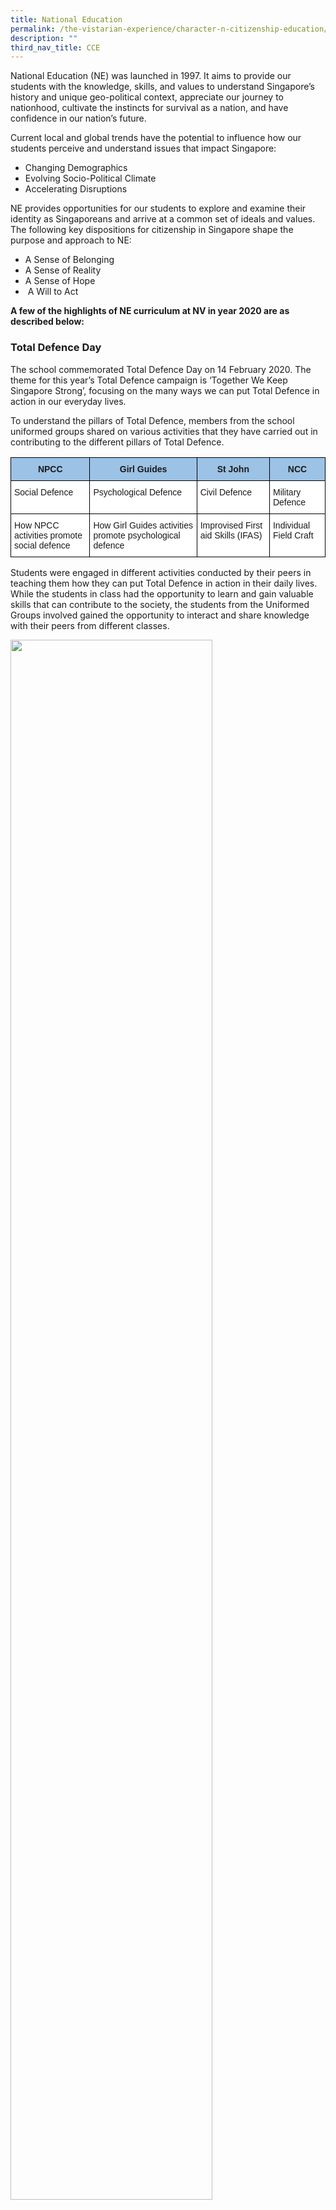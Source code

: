 ```yaml
---
title: National Education
permalink: /the-vistarian-experience/character-n-citizenship-education/national-education/
description: ""
third_nav_title: CCE
---
```

National Education (NE) was launched in 1997. It aims to provide our students with the knowledge, skills, and values to understand Singapore’s history and unique geo-political context, appreciate our journey to nationhood, cultivate the instincts for survival as a nation, and have confidence in our nation’s future.  

Current local and global trends have the potential to influence how our students perceive and understand issues that impact Singapore:

*   Changing Demographics
*   Evolving Socio-Political Climate
*   Accelerating Disruptions

NE provides opportunities for our students to explore and examine their identity as Singaporeans and arrive at a common set of ideals and values. The following key dispositions for citizenship in Singapore shape the purpose and approach to NE:

*   A Sense of Belonging
*   A Sense of Reality
*   A Sense of Hope
*    A Will to Act

**A few of the highlights of NE curriculum at NV in year 2020 are as described below:**

  

### Total Defence Day

The school commemorated Total Defence Day on 14 February 2020. The theme for this year’s Total Defence campaign is ‘Together We Keep Singapore Strong’, focusing on the many ways we can put Total Defence in action in our everyday lives.


To understand the pillars of Total Defence, members from the school uniformed groups shared on various activities that they have carried out in contributing to the different pillars of Total Defence.

<style type="text/css">
.tg  {border-collapse:collapse;border-spacing:0;}
.tg td{border-color:black;border-style:solid;border-width:1px;font-family:Arial, sans-serif;font-size:14px;
  overflow:hidden;padding:10px 5px;word-break:normal;}
.tg th{border-color:black;border-style:solid;border-width:1px;font-family:Arial, sans-serif;font-size:14px;
  font-weight:normal;overflow:hidden;padding:10px 5px;word-break:normal;}
.tg .tg-a52s{background-color:#9CC2E5;font-weight:bold;text-align:center;vertical-align:top}
.tg .tg-ktyi{background-color:#FFF;text-align:left;vertical-align:top}
</style>
<table class="tg">
<thead>
  <tr>
    <th class="tg-a52s">NPCC</th>
    <th class="tg-a52s">Girl Guides</th>
    <th class="tg-a52s">St John</th>
    <th class="tg-a52s">NCC</th>
  </tr>
</thead>
<tbody>
  <tr>
    <td class="tg-ktyi">Social Defence</td>
    <td class="tg-ktyi">Psychological Defence<br> </td>
    <td class="tg-ktyi">Civil Defence</td>
    <td class="tg-ktyi">Military Defence</td>
  </tr>
  <tr>
    <td class="tg-ktyi">How NPCC activities promote social defence</td>
    <td class="tg-ktyi">How Girl Guides activities promote psychological defence</td>
    <td class="tg-ktyi">Improvised First aid Skills (IFAS)</td>
    <td class="tg-ktyi">Individual Field Craft</td>
  </tr>
</tbody>
</table>

Students were engaged in different activities conducted by their peers in teaching them how they can put Total Defence in action in their daily lives. While the students in class had the opportunity to learn and gain valuable skills that can contribute to the society, the students from the Uniformed Groups involved gained the opportunity to interact and share knowledge with their peers from different classes.

<img src="/images/ne1.png" 
     style="width:80%">
		 
### International Friendship Day

‘Beyond Borders’ was the theme for International Friendship Day 2020. This year, the school commemorated IFD on 3 April 2020.

IFD took place in the middle of the COVID-19 pandemic this year, Due to this, IFD mainly focused on how Singapore’s interconnectedness to other countries, especially ASEAN countries, had an impact on our local COVID-19 situation.

In class, students gained a deeper understanding on the impact COVID-19 has on various countries such as Japan, New York and Italy. Besides that, they also saw how the impact of the pandemic on other countries also affected Singapore in various aspects.

In line with IFD, students think of ways on how they, as a teenager, are able to reach out to those affected by the pandemic, given some of the local examples provided in the ST IN issue.  
  

### Racial Harmony Day

On 17 July 2020, the school commemorated Racial Harmony Day. The theme for RHD this year was ‘Multicultural Singapore’, which focused on understanding the key to harmony.

On that day, the students reflect on the objective and importance of Racial Harmony Day in Singapore. In class, students were engaged in discussions on their experiences with racism and expressing their thoughts on what they understand from the term ‘racism’. A video screening of a documentary entitled ‘Kids & Racism: Regardless of Race’ highlighted what racism means to the different races in Singapore.

For the upper secondary cohort, they were engaged in more in-depth discussions as they discussed on case studies that happened locally such as the E-pay ‘Brownface’ advertisement. The students also exchanged their views on how the COVID-19 pandemic has further aggravated racial tension in different parts of the world.

By the end of the lesson, students understood the importance of being sensitive with our words and actions to respect people of different races.

<img src="/images/ne2.png" 
     style="width:80%">

### National Day

Unlike previous years where the whole school celebrated National Day with a parade followed by a carnival, this year, National Day was celebrated through a digital platform.

Due to the impact of COVID-19, students explored a new way to observe the flag-raising ceremony that was screened via Youtube LIVE from the comfort of their own classrooms. In view of the current pandemic situation, this year’s National Day theme, Together A Stronger Singapore, served as a call to rally Singaporeans to play our part to push forward and determine Singapore’s future, in spite of the difficulties and crises. Despite commemorating the nation’s birthday in class, it was a meaningful celebration where students developed a deeper understanding of who they are, and a shared understanding of the values that are important to us as a nation.

The post-parade segment showcased stories of young Singaporeans who have found ways to give back to the community, especially those badly affected by COVID-19. The school CCA leaders also shared on how they, as students, can emerge stronger together from this pandemic.

<img src="/images/ND2020-1.jpg" 
     style="width:80%">
		 
### Anthem Moment

National Day 2020 was indeed a memorable event for the school as North Vista Secondary School became the only school in Singapore to be selected for the Anthem Moment, representing the education sector. Several ministers visited the school to witness the flag-raising ceremony on 9 August 2020. A few of our students also had the opportunity to interact with the ministers and members of parliament.

<img src="/images/ne3.png" 
     style="width:80%">
<img src="/images/ne4.png" 
     style="width:80%">
<img src="/images/ND2020-8.jpg" 
     style="width:80%">

### Values in Action (VIA at NV)

The NV VIA programme follows a progressive and structured approach, through infusion in IP curriculum and customisation based on students’ needs, to nurture Vistarians who exemplify school values within and beyond school.

a.     Infusion in IP Curriculum - focusing on creating an impact on the community around the students, the students are provided with guidance from subject teachers to extend their learning in IP subjects such as Literature and Social Studies beyond the classroom. Such inter-department collaboration also helps to bridge classroom teaching with real world problem solving using design thinking skills.

b.     Customisation based on both students’ readiness and beneficiaries’ needs in upper sec VIA – In order to encourage students to take ownership in demonstrating the school values beyond classroom, class student leaders are empowered to lead their classmates to make informed decisions on the various community beneficiaries to serve, through leveraging on data gathered from Social Studies Issue Investigation. Due to Covid-19 pandemic and the restrictions put in place, the students adopt the model of Indirect VIA to ensure the continuity of service learning. For example, the students created care packs for over 3000 workers in Punggol and Tuas Dormitories. Another group of students also created hand sanitisers for the entire school population.

More information about the Hand Sanitiser VIA project can be found [here]

<img src="/images/ne5.png" 
     style="width:80%">